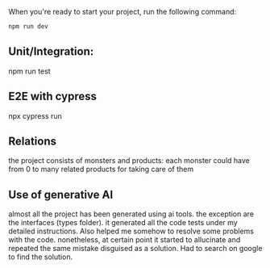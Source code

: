 When you're ready to start your project, run the following command:

```sh
npm run dev
```
## Unit/Integration:
npm run test

## E2E with cypress
npx cypress run

## Relations
the project consists of monsters and products: each monster could have from 0 to many related products for taking care of them

## Use of generative AI
almost all the project has been generated using ai tools. the exception are the interfaces (types folder). it generated all the code tests under my
detailed instructions. Also helped me somehow to resolve some problems with the code. nonetheless, at certain point it started to allucinate and repeated
the same mistake disguised as a solution. Had to search on google to find the solution.

